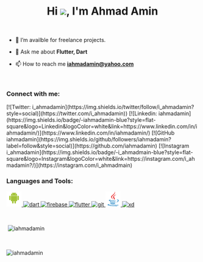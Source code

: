 <h1 align="center">Hi <img src="https://github.com/rajput2107/rajput2107/blob/master/Assets/Hi.gif" width="29px">, I'm Ahmad Amin</h1>
<br />

- 🌱 I’m availble for freelance projects.

- 💬 Ask me about **Flutter, Dart**

- 📫 How to reach me **iahmadamin@yahoo.com**
<br />

<h3 align="left">Connect with me:</h3>
[![Twitter: i_ahmadamin](https://img.shields.io/twitter/follow/i_ahmadamin?style=social)](https://twitter.com/i_ahmadamin))
[![Linkedin: iahmadamin](https://img.shields.io/badge/-iahmadamin-blue?style=flat-square&logo=Linkedin&logoColor=white&link=https://www.linkedin.com/in/iahmadamin/)](https://www.linkedin.com/in/iahmadamin/)
[![GitHub iahmadamin](https://img.shields.io/github/followers/iahmadamin?label=follow&style=social)](https://github.com/iahmadamin)
[![Instagram i_ahmadamin](https://img.shields.io/badge/-i_ahmadmain-blue?style=flat-square&logo=Instagram&logoColor=white&link=https://instagram.com/i_ahmadamin?/)](https://instagram.com/i_ahmadmain)
<br />

<h3 align="left">Languages and Tools:</h3>
<p align="left"> <a href="https://developer.android.com" target="_blank"> <img src="https://raw.githubusercontent.com/devicons/devicon/master/icons/android/android-original-wordmark.svg" alt="android" width="40" height="40"/> </a> <a href="https://dart.dev" target="_blank"> <img src="https://www.vectorlogo.zone/logos/dartlang/dartlang-icon.svg" alt="dart" width="40" height="40"/> </a> <a href="https://firebase.google.com/" target="_blank"> <img src="https://www.vectorlogo.zone/logos/firebase/firebase-icon.svg" alt="firebase" width="40" height="40"/> </a> <a href="https://flutter.dev" target="_blank"> <img src="https://www.vectorlogo.zone/logos/flutterio/flutterio-icon.svg" alt="flutter" width="40" height="40"/> </a> <a href="https://git-scm.com/" target="_blank"> <img src="https://www.vectorlogo.zone/logos/git-scm/git-scm-icon.svg" alt="git" width="40" height="40"/> </a> <a href="https://www.java.com" target="_blank"> <img src="https://raw.githubusercontent.com/devicons/devicon/master/icons/java/java-original.svg" alt="java" width="40" height="40"/> </a> <a href="https://www.adobe.com/products/xd.html" target="_blank"> <img src="https://cdn.worldvectorlogo.com/logos/adobe-xd.svg" alt="xd" width="40" height="40"/> </a> </p>
<br />


<p>&nbsp;<img align="center" src="https://github-readme-stats.vercel.app/api?username=iahmadamin&show_icons=true&locale=en" alt="iahmadamin" /></p>
<br />

<p><img align="center" src="https://github-readme-streak-stats.herokuapp.com/?user=iahmadamin&" alt="iahmadamin" /></p>
